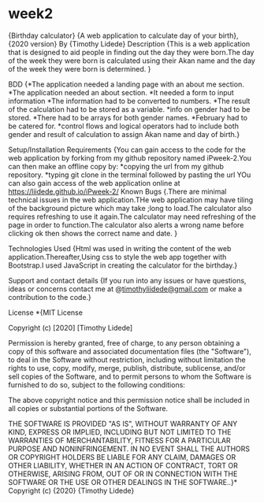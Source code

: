 # week2
{Birthday calculator} {A web application to calculate day of your birth}, {2020 version} By {Timothy Lidede} Description {This is a web application that is designed to aid people in finding out the day they were born.The day of the week they were born is calculated using their Akan name and the day of the week they were born is determined. }

BDD {*The application needed a landing page with an about me section. *The application needed an about section. *It needed a form to input information *The information had to be converted to numbers. *The result of the calculation had to be stored as a variable. *info on gender had to be stored. *There had to be arrays for both gender names. *February had to be catered for. *control flows and logical operators had to include both gender and result of calculation to assign Akan name and day of birth.}

Setup/Installation Requirements {You can gain access to the code for the web application by forking from my github repository named iPweek-2.You can then make an offline copy by: *copying the url from my github repository. *typing git clone in the terminal followed by pasting the url YOu can also gain access of the web application online at https://liidede.github.io/iPweek-2/ Known Bugs {.There are minimal technical issues in the web application.THe web application may have tiling of the background picture which may take ;long to load.The calculator also requires refreshing to use it again.The calculator may need refreshing of the page in order to function.The calculator also alerts a wrong name before clicking ok then shows the correct name and date. }

Technologies Used {Html was used in writing the content of the web application.Thereafter,Using css to style the web app together with Bootstrap.I used JavaScript in creating the calculator for the birthday.}

Support and contact details {If you run into any issues or have questions, ideas or concerns contact me at @timothyliidede@gmail.com or make a contribution to the code.}

License *{MIT License

Copyright (c) [2020] [Timothy Lidede]

Permission is hereby granted, free of charge, to any person obtaining a copy of this software and associated documentation files (the "Software"), to deal in the Software without restriction, including without limitation the rights to use, copy, modify, merge, publish, distribute, sublicense, and/or sell copies of the Software, and to permit persons to whom the Software is furnished to do so, subject to the following conditions:

The above copyright notice and this permission notice shall be included in all copies or substantial portions of the Software.

THE SOFTWARE IS PROVIDED "AS IS", WITHOUT WARRANTY OF ANY KIND, EXPRESS OR IMPLIED, INCLUDING BUT NOT LIMITED TO THE WARRANTIES OF MERCHANTABILITY, FITNESS FOR A PARTICULAR PURPOSE AND NONINFRINGEMENT. IN NO EVENT SHALL THE AUTHORS OR COPYRIGHT HOLDERS BE LIABLE FOR ANY CLAIM, DAMAGES OR OTHER LIABILITY, WHETHER IN AN ACTION OF CONTRACT, TORT OR OTHERWISE, ARISING FROM, OUT OF OR IN CONNECTION WITH THE SOFTWARE OR THE USE OR OTHER DEALINGS IN THE SOFTWARE..}* Copyright (c) {2020} {Timothy Lidede}
